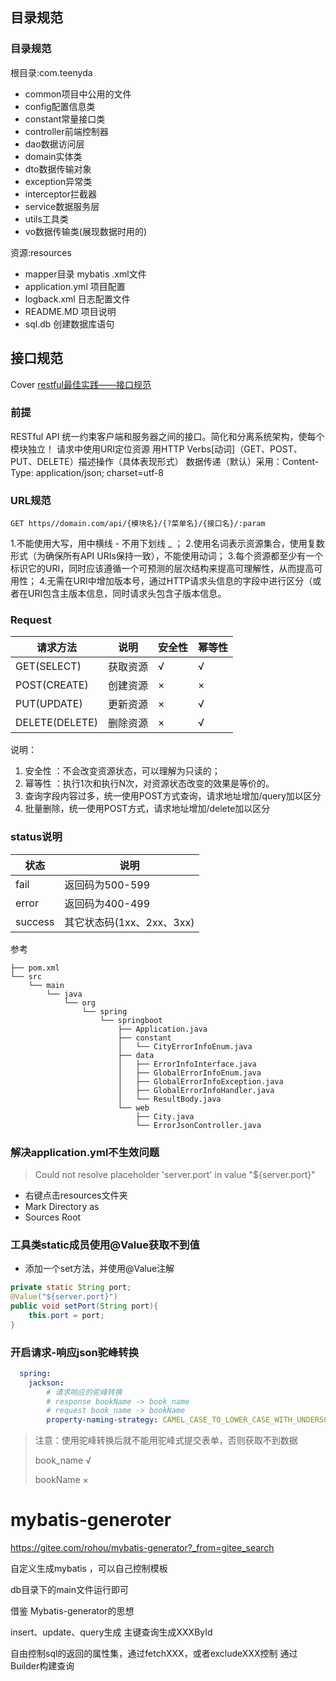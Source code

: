 ## 目录规范
### 目录规范
根目录:com.teenyda
- common项目中公用的文件
- config配置信息类
- constant常量接口类
- controller前端控制器
- dao数据访问层
- domain实体类
- dto数据传输对象
- exception异常类
- interceptor拦截器
- service数据服务层
- utils工具类
- vo数据传输类(展现数据时用的)

资源:resources
- mapper目录 mybatis .xml文件
- application.yml 项目配置
- logback.xml 日志配置文件
- README.MD 项目说明
- sql.db 创建数据库语句

## 接口规范
Cover [restful最佳实践——接口规范](https://www.toutiao.com/i6634864990727717384/)
### 前提
RESTful API 统一约束客户端和服务器之间的接口。简化和分离系统架构，使每个模块独立！
请求中使用URI定位资源
用HTTP Verbs[动词]（GET、POST、PUT、DELETE）描述操作（具体表现形式）
数据传递（默认）采用：Content-Type: application/json; charset=utf-8

### URL规范
```text
GET https//domain.com/api/{模块名}/{?菜单名}/{接口名}/:param
```
1.不能使用大写，用中横线 - 不用下划线 _ ；
2.使用名词表示资源集合，使用复数形式（为确保所有API URIs保持一致），不能使用动词；
3.每个资源都至少有一个标识它的URI，同时应该遵循一个可预测的层次结构来提高可理解性，从而提高可用性；
4.无需在URI中增加版本号，通过HTTP请求头信息的字段中进行区分（或者在URI包含主版本信息，同时请求头包含子版本信息。

### Request
|请求方法|说明|安全性|幂等性|
|---|---|---|---|
|GET(SELECT)|获取资源|√|√|
|POST(CREATE)|创建资源|×|×|
|PUT(UPDATE)|更新资源|×|√|
|DELETE(DELETE)|删除资源|×|√|
说明：
1. 安全性 ：不会改变资源状态，可以理解为只读的；
2. 幂等性 ：执行1次和执行N次，对资源状态改变的效果是等价的。
3. 查询字段内容过多，统一使用POST方式查询，请求地址增加/query加以区分
4. 批量删除，统一使用POST方式，请求地址增加/delete加以区分

### status说明
| 状态 | 说明 |
| -----| -----|
|fail | 返回码为500-599|
|error|返回码为400-499|
|success|其它状态码(1xx、2xx、3xx)|

参考
```
├── pom.xml
└── src
    └── main
        └── java
            └── org
                └── spring
                    └── springboot
                        ├── Application.java
                        ├── constant
                        │   └── CityErrorInfoEnum.java
                        ├── data
                        │   ├── ErrorInfoInterface.java
                        │   ├── GlobalErrorInfoEnum.java
                        │   ├── GlobalErrorInfoException.java
                        │   ├── GlobalErrorInfoHandler.java
                        │   └── ResultBody.java
                        └── web
                            ├── City.java
                            └── ErrorJsonController.java
```


### 解决application.yml不生效问题
> Could not resolve placeholder 'server.port' in value "${server.port}"
- 右键点击resources文件夹
- Mark Directory as 
- Sources Root

### 工具类static成员使用@Value获取不到值
- 添加一个set方法，并使用@Value注解
```java
private static String port;
@Value("${server.port}")
public void setPort(String port){
    this.port = port;
}
```

### 开启请求-响应json驼峰转换
```yaml
  spring:
    jackson:
        # 请求响应的驼峰转换
        # response bookName -> book_name
        # request book_name -> bookName
        property-naming-strategy: CAMEL_CASE_TO_LOWER_CASE_WITH_UNDERSCORES
```
> 注意：使用驼峰转换后就不能用驼峰式提交表单，否则获取不到数据
>
> book_name √
>
> bookName ×

# mybatis-generoter
https://gitee.com/rohou/mybatis-generator?_from=gitee_search

自定义生成mybatis ，可以自己控制模板

db目录下的main文件运行即可

借鉴 Mybatis-generator的思想

insert、update、query生成 主键查询生成XXXById

自由控制sql的返回的属性集，通过fetchXXX，或者excludeXXX控制 通过Builder构建查询
